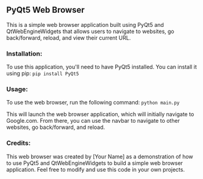 ## PyQt5 Web Browser
This is a simple web browser application built using PyQt5 and QtWebEngineWidgets that allows users to navigate to websites, go back/forward, reload, and view their current URL.

### Installation:
To use this application, you'll need to have PyQt5 installed. You can install it using pip:
`pip install PyQt5`

### Usage:
To use the web browser, run the following command:
`python main.py`

This will launch the web browser application, which will initially navigate to Google.com. From there, you can use the navbar to navigate to other websites, go back/forward, and reload.

### Credits:
This web browser was created by [Your Name] as a demonstration of how to use PyQt5 and QtWebEngineWidgets to build a simple web browser application. Feel free to modify and use this code in your own projects.
